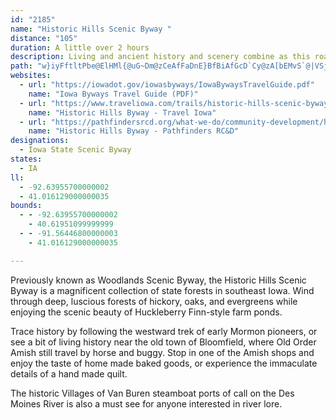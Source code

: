```yaml
---
id: "2185"
name: "Historic Hills Scenic Byway "
distance: "105"
duration: A little over 2 hours
description: Living and ancient history and scenery combine as this road crosses the Mormon Trail and curves through woodlands and Amish country.
path: "w}iyFftltPbe@ElHMl{@uG~Dm@zCeAfFaDnE}BfBiAfGcD`Cy@zA[bEMvS`@|VSjCKdL?jEl@f^zLxDx@jFVn`@x@rEj@`HTfGDjMMDrFRFrAGt@QZW`Er@bDZ`HZlh@Gf_B@vaFq@~HIt`@ElFZ^sAz@gBhScYnBkBrKqF~@QbNZlHbAz@Dr@Ih@Ur@s@vEqHZ{AD_BBeUb@_CrCsHJq@HeAOoB}EcVI_ABs@Nk@Ve@jFcFlC_EtSs^fBeDd@qA~Pwx@`@gDJeEPuA\\y@^e@b@WrDOrBFhDr@fIrClAFbLiCtJeCrAk@lAs@bFaE~@qAb@sAx@oFd@_AvByCd@_ATeAxAcKReAr@yBnA{BfGsIh@eATsARmHEuCmAsHI_A@_Ab@mFAiHIY_@q@qFoC]_@Wk@WmAy@_KuAsHEgAXmBdAgDD_ABmFJY^s@lN{Qj@yAb@kC|C{d@N}@t@{BT_BFcF}@gKE_HXsD?aAO_AYk@yAgB]m@EcANgE]mILmCr@{EFgAAeA]kB_DkMYcBKmAIoJMsFzAq@hBU|OKpc@EtA_@hAy@l@w@h@oA^wB?wh@FwHf@uCbHcZ\\eEDoEMyC{@gGwHq\\De^RgC\\sAp@cB|AiBdAm@bA[hYsBhASfA_@hAs@rBoBlEaGx@wAj@eBb@mBZsC\\cMd@mEfAgDdBwCv@u@xBsA`b@gNrA_AbA_Bh@eBT{BBoXXuBdAyCn@m@dAu@hB[fc@KlWJh`@^nAEbCe@pAq@lNqJvAs@zDmAbCKhPE?{FOcA@y\\V}{@N{qAMozAH}k@\\w|@^muAHgI~@s_@BqKd@u@z_@Sd_@f@fcADvADzAXjBf@hBx@lx@|c@hEzCpHtGlFdE`ElClEfD|XnR~A^fXFCqsAHeD^cE|@qFt@eC`KaY\\qAZmBNwCBgd@GycA]iyCD{v@EeCMgA}B{LKeAEuAF_CpCiPNkDYa}FUavAy@_lCS}uABk_@g@giAKshAXct@NqhDDa]\\gEj@{DbAoDxByF|CeFxf@{d@zEkFtBoCpg@sv@~QyWxByDbCgG~@mDx@uDt@}GRaFDma@\\{p@n@guB^kzA^iz@h@wmFJ{Ef@eFtAmFtK_Y|AeFd@oCZyDHgE?aTAuBSyBi@_Ci@}Ao@uAoAkB{CmBkA_@mGq@aGUkIw@yB{@cDgCsAqBi@sAu@sCa@_CQ_Dk@ex@OyAc@yBo@uBmBkDkq@cx@{DsF_F{HoAyBaGsIiLwLkAeCc@sDByAtBkTl@_ClCeD|DmDdB{@bPeFtAeA|@gBd@gCBsACsu@Cab@Bs@Nm@hWwh@d`@p`@vSwb@`J_QrAkBhByAnl@k\\{AgFUwAUsC?csBWwzAsAgwCQgpBIq^KqDYsBcAuBo@_AeHaFsB}@eGu@sN}@sPaBwAg@gAqA_@aBM_BLkApGgd@r@e@`CMr@m@vDoXZkAzGaMnBmFlAuFdA}JtG{|@JaJ_@uKo@i[^}KbAsHbB}JjBkEvPoPjBgAhA_@`BQxj@g@dbAI\\CdAy@s@{o@AwE`@qNxBL|PdBlA?rCXzQDtVOpd@A`i@XJLpDKrFBdXVzu@fAxCKlBe@rCsAzZ}TpBmBjAwAr@aAjBsDr@gBjAeEl@eDTiBTmDHsCeB_q@^{Ex@mDxU{j@fCsGdA_DtNip@ZmCLmCBgONgDh@gEhJym@bB}JRkBHyBCuCk@_FqLuj@lt@q[|Ay@v@o@jAaB|@_Cd@mBvFiWnA}GpDwUdAwF|@aCdAsBjHaKt@_B^mA^eBb@gD?gCImD?sCRsC^sBl@eBv@gAp\\w\\lAkBj@mB\\qBNuB?yBKmBc@sBe@yAwPwY{@mBcAeDq@aDc@kEIuBOmPOwIOcCc@{DgBmG{Ky]yEuNs@sBu@}A_BoCyAgB}UiTiAkB}@eCe@sBUuBImDTyD~Kil@n@}HJoDB{DIso@OqDUuAs@sCm@mAoUk`@iNaVoAuD[qCGgAAijIEy]FeoB"
websites:
  - url: "https://iowadot.gov/iowasbyways/IowaBywaysTravelGuide.pdf"
    name: "Iowa Byways Travel Guide (PDF)"
  - url: "https://www.traveliowa.com/trails/historic-hills-scenic-byway/7/"
    name: "Historic Hills Byway - Travel Iowa"
  - url: "https://pathfindersrcd.org/what-we-do/community-development/historic-hills-byway/"
    name: "Historic Hills Byway - Pathfinders RC&D"
designations:
  - Iowa State Scenic Byway
states:
  - IA
ll:
  - -92.63955700000002
  - 41.016129000000035
bounds:
  - - -92.63955700000002
    - 40.61951099999999
  - - -91.56446800000003
    - 41.016129000000035

---
```


<p> Previously known as Woodlands Scenic Byway, the Historic Hills Scenic Byway is a magnificent collection of
state forests in southeast Iowa. Wind through deep, luscious forests of hickory, oaks, and evergreens while enjoying the scenic
beauty of Huckleberry Finn-style farm ponds. </p>
<p> Trace history by
following the westward trek of early Mormon pioneers, or see a bit of
living history near the old town of Bloomfield, where Old Order Amish still
travel by horse and buggy. Stop in one of the Amish shops and enjoy
the taste of home made baked goods, or experience the immaculate details of a hand made quilt. </p>
<p>The historic Villages of Van
Buren steamboat ports of call on the Des Moines River is also a must see for anyone interested in river lore.</p>
